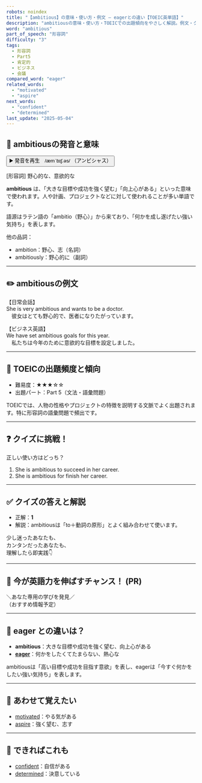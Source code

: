 ```yaml
---
robots: noindex
title: "【ambitious】の意味・使い方・例文 ― eagerとの違い【TOEIC英単語】"
description: "ambitiousの意味・使い方・TOEICでの出題傾向をやさしく解説。例文・クイズ付きでeagerとの違いもわかりやすく学べます。"
word: "ambitious"
part_of_speech: "形容詞"
difficulty: "3"
tags:
  - 形容詞
  - Part5
  - 肯定的
  - ビジネス
  - 会議
compared_word: "eager"
related_words:
  - "motivated"
  - "aspire"
next_words:
  - "confident"
  - "determined"
last_update: "2025-05-04"
---
```


## 🔰 ambitiousの発音と意味

<button class="play-audio" onclick="playTTS('ambitious')">
  <span class="play-audio-main">
    ▶️ 発音を再生　/æmˈbɪʃ.əs/
  </span>
  <span class="play-audio-sub">
    （アンビシャス）
  </span>
</button>

[形容詞] 野心的な、意欲的な

**ambitious** は、「大きな目標や成功を強く望む」「向上心がある」といった意味で使われます。人や計画、プロジェクトなどに対して使われることが多い単語です。

語源はラテン語の「ambitio（野心）」から来ており、「何かを成し遂げたい強い気持ち」を表します。

他の品詞：  
- ambition：野心、志（名詞）
- ambitiously：野心的に（副詞）

---

## ✏️ ambitiousの例文

【日常会話】  
She is very ambitious and wants to be a doctor.  
　彼女はとても野心的で、医者になりたがっています。

【ビジネス英語】  
We have set ambitious goals for this year.  
　私たちは今年のために意欲的な目標を設定しました。

---

## 🎯 TOEICの出題頻度と傾向

- 難易度：★★★☆☆
- 出題パート：Part 5（文法・語彙問題）

TOEICでは、人物の性格やプロジェクトの特徴を説明する文脈でよく出題されます。特に形容詞の語彙問題で頻出です。

---

## ❓ クイズに挑戦！

正しい使い方はどっち？

1. She is ambitious to succeed in her career.  
2. She is ambitious for finish her career.

---

## ✅ クイズの答えと解説

- 正解：**1**
- 解説：ambitiousは「to＋動詞の原形」とよく組み合わせて使います。

少し迷ったあなたも、  
カンタンだったあなたも、  
理解したら即実践👇️

---

## 🚀 今が英語力を伸ばすチャンス！ (PR)

<div class="info-center">
＼あなた専用の学びを発見／<br>  
（おすすめ情報予定）
</div>

---

## 🤔  eager との違いは？

- **ambitious**：大きな目標や成功を強く望む、向上心がある
- **[eager](/word/eager/)**：何かをしたくてたまらない、熱心な

ambitiousは「高い目標や成功を目指す意欲」を表し、eagerは「今すぐ何かをしたい強い気持ち」を表します。

---

## 🧩 あわせて覚えたい

- [motivated](/word/motivated/)：やる気がある
- [aspire](/word/aspire/)：強く望む、志す

---

## 📖 できればこれも

- [confident](/word/confident/)：自信がある
- [determined](/word/determined/)：決意している

<!-- cvid: aid23_bid22 -->
